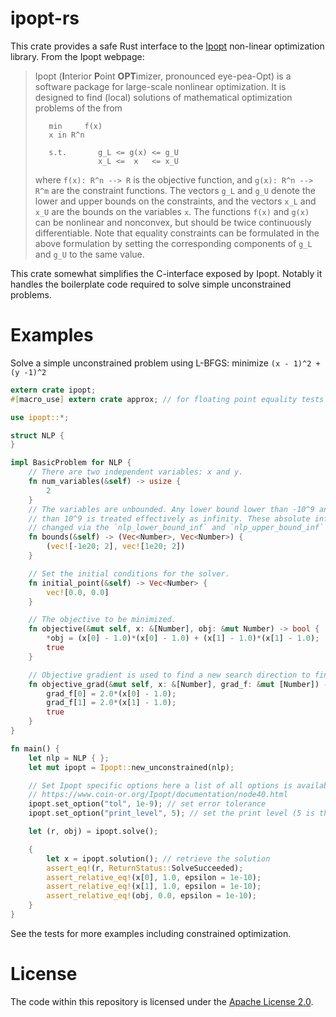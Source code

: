 # ipopt-rs

This crate provides a safe Rust interface to the [Ipopt](https://projects.coin-or.org/Ipopt)
non-linear optimization library. From the Ipopt webpage:

> Ipopt (**I**nterior **P**oint **OPT**imizer, pronounced eye-pea-Opt) is a software package
> for large-scale nonlinear optimization. It is designed to find (local) solutions of
> mathematical optimization problems of the from
>
>```verbatim
>    min     f(x)
>    x in R^n
>
>    s.t.       g_L <= g(x) <= g_U
>               x_L <=  x   <= x_U
>```
>
> where `f(x): R^n --> R` is the objective function, and `g(x): R^n --> R^m` are the
> constraint functions. The vectors `g_L` and `g_U` denote the lower and upper bounds
> on the constraints, and the vectors `x_L` and `x_U` are the bounds on the variables
> `x`. The functions `f(x)` and `g(x)` can be nonlinear and nonconvex, but should be
> twice continuously differentiable. Note that equality constraints can be
> formulated in the above formulation by setting the corresponding components of
> `g_L` and `g_U` to the same value.

This crate somewhat simplifies the C-interface exposed by Ipopt. Notably it handles the
boilerplate code required to solve simple unconstrained problems.

# Examples

Solve a simple unconstrained problem using L-BFGS: minimize `(x - 1)^2 + (y -1)^2`


```rust
extern crate ipopt;
#[macro_use] extern crate approx; // for floating point equality tests

use ipopt::*;

struct NLP {
}

impl BasicProblem for NLP {
    // There are two independent variables: x and y.
    fn num_variables(&self) -> usize {
        2
    }
    // The variables are unbounded. Any lower bound lower than -10^9 and upper bound higher
    // than 10^9 is treated effectively as infinity. These absolute infinity limits can be
    // changed via the `nlp_lower_bound_inf` and `nlp_upper_bound_inf` Ipopt options.
    fn bounds(&self) -> (Vec<Number>, Vec<Number>) {
        (vec![-1e20; 2], vec![1e20; 2])
    }

    // Set the initial conditions for the solver.
    fn initial_point(&self) -> Vec<Number> {
        vec![0.0, 0.0]
    }

    // The objective to be minimized.
    fn objective(&mut self, x: &[Number], obj: &mut Number) -> bool {
        *obj = (x[0] - 1.0)*(x[0] - 1.0) + (x[1] - 1.0)*(x[1] - 1.0);
        true
    }

    // Objective gradient is used to find a new search direction to find the critical point.
    fn objective_grad(&mut self, x: &[Number], grad_f: &mut [Number]) -> bool {
        grad_f[0] = 2.0*(x[0] - 1.0);
        grad_f[1] = 2.0*(x[1] - 1.0);
        true
    }
}

fn main() {
    let nlp = NLP { };
    let mut ipopt = Ipopt::new_unconstrained(nlp);

    // Set Ipopt specific options here a list of all options is available at
    // https://www.coin-or.org/Ipopt/documentation/node40.html
    ipopt.set_option("tol", 1e-9); // set error tolerance
    ipopt.set_option("print_level", 5); // set the print level (5 is the default)

    let (r, obj) = ipopt.solve();

    {
        let x = ipopt.solution(); // retrieve the solution
        assert_eq!(r, ReturnStatus::SolveSucceeded);
        assert_relative_eq!(x[0], 1.0, epsilon = 1e-10);
        assert_relative_eq!(x[1], 1.0, epsilon = 1e-10);
        assert_relative_eq!(obj, 0.0, epsilon = 1e-10);
    }
}
```

See the tests for more examples including constrained optimization.

# License

The code within this repository is licensed under the [Apache License 2.0](http://www.apache.org/licenses/LICENSE-2.0).
